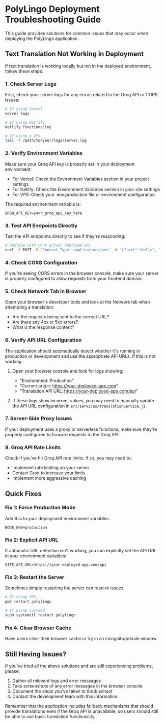 # PolyLingo Deployment Troubleshooting Guide

This guide provides solutions for common issues that may occur when deploying the PolyLingo application.

## Text Translation Not Working in Deployment

If text translation is working locally but not in the deployed environment, follow these steps:

### 1. Check Server Logs

First, check your server logs for any errors related to the Groq API or CORS issues:

```bash
# If using Vercel
vercel logs

# If using Netlify
netlify functions:log

# If using a VPS
tail -f /path/to/your/logs/server.log
```

### 2. Verify Environment Variables

Make sure your Groq API key is properly set in your deployment environment:

- For Vercel: Check the Environment Variables section in your project settings
- For Netlify: Check the Environment Variables section in your site settings
- For VPS: Check your .env.production file or environment configuration

The required environment variable is:
```
GROQ_API_KEY=your_groq_api_key_here
```

### 3. Test API Endpoints Directly

Test the API endpoints directly to see if they're responding:

```bash
# Replace with your actual deployed URL
curl -X POST -H "Content-Type: application/json" -d '{"text":"Hello", "targetLanguage":"es"}' https://your-deployed-app.com/api/translate
```

### 4. Check CORS Configuration

If you're seeing CORS errors in the browser console, make sure your server is properly configured to allow requests from your frontend domain.

### 5. Check Network Tab in Browser

Open your browser's developer tools and look at the Network tab when attempting a translation:
- Are the requests being sent to the correct URL?
- Are there any 4xx or 5xx errors?
- What is the response content?

### 6. Verify API URL Configuration

The application should automatically detect whether it's running in production or development and use the appropriate API URLs. If this is not working:

1. Open your browser console and look for logs showing:
   - "Environment: Production"
   - "Current origin: https://your-deployed-app.com"
   - "Translation API URL: https://your-deployed-app.com/api"

2. If these logs show incorrect values, you may need to manually update the API URL configuration in `src/services/translationService.js`.

### 7. Server-Side Proxy Issues

If your deployment uses a proxy or serverless functions, make sure they're properly configured to forward requests to the Groq API.

### 8. Groq API Rate Limits

Check if you've hit Groq API rate limits. If so, you may need to:
- Implement rate limiting on your server
- Contact Groq to increase your limits
- Implement more aggressive caching

## Quick Fixes

### Fix 1: Force Production Mode

Add this to your deployment environment variables:
```
NODE_ENV=production
```

### Fix 2: Explicit API URL

If automatic URL detection isn't working, you can explicitly set the API URL in your environment variables:
```
VITE_API_URL=https://your-deployed-app.com/api
```

### Fix 3: Restart the Server

Sometimes simply restarting the server can resolve issues:
```bash
# If using PM2
pm2 restart polylingo

# If using systemd
sudo systemctl restart polylingo
```

### Fix 4: Clear Browser Cache

Have users clear their browser cache or try in an incognito/private window.

## Still Having Issues?

If you've tried all the above solutions and are still experiencing problems, please:

1. Gather all relevant logs and error messages
2. Take screenshots of any error messages in the browser console
3. Document the steps you've taken to troubleshoot
4. Contact the development team with this information

Remember that the application includes fallback mechanisms that should provide translations even if the Groq API is unavailable, so users should still be able to use basic translation functionality.

